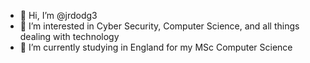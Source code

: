 - 👋 Hi, I’m @jrdodg3
- 👀 I’m interested in Cyber Security, Computer Science, and all things dealing with technology
- 🌱 I’m currently studying in England for my MSc Computer Science

<!---
jrdodg3/jrdodg3 is a ✨ special ✨ repository because its `README.md` (this file) appears on your GitHub profile.
You can click the Preview link to take a look at your changes.
--->
